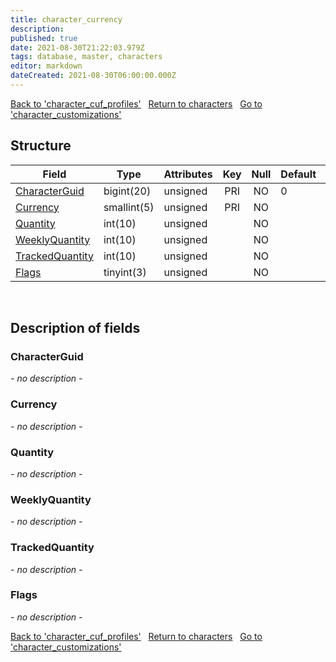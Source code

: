 ```yaml
---
title: character_currency
description: 
published: true
date: 2021-08-30T21:22:03.979Z
tags: database, master, characters
editor: markdown
dateCreated: 2021-08-30T06:00:00.000Z
---
```


<a href="https://trinitycore.info/en/database/master/characters/character_cuf_profiles" class="mt-5 v-btn v-btn--depressed v-btn--flat v-btn--outlined theme--light v-size--default darkblue--text text--lighten-3"><span class="v-btn__content"><i aria-hidden="true" class="v-icon notranslate v-icon--left mdi mdi-arrow-left theme--light"></i><span>Back to 'character_cuf_profiles'</span></span></a>&nbsp;&nbsp;&nbsp;<a href="https://trinitycore.info/en/database/master/characters/home" class="mt-5 v-btn v-btn--depressed v-btn--flat v-btn--outlined theme--light v-size--default darkblue--text text--lighten-3"><span class="v-btn__content"><i aria-hidden="true" class="v-icon notranslate v-icon--left mdi mdi-home-outline theme--light"></i><span>Return to characters</span></span></a>&nbsp;&nbsp;&nbsp;<a href="https://trinitycore.info/en/database/master/characters/character_customizations" class="mt-5 v-btn v-btn--depressed v-btn--flat v-btn--outlined theme--light v-size--default darkblue--text text--lighten-3"><span class="v-btn__content"><span>Go to 'character_customizations'</span><i aria-hidden="true" class="v-icon notranslate v-icon--right mdi mdi-arrow-right theme--light"></i></span></a>

## Structure

| Field | Type | Attributes | Key | Null | Default | Extra | Comment |
| --- | --- | --- | :---: | :---: | --- | --- | --- |
| [CharacterGuid](#characterguid) | bigint(20) | unsigned | PRI | NO | 0 |  |  |
| [Currency](#currency) | smallint(5) | unsigned | PRI | NO |  |  |  |
| [Quantity](#quantity) | int(10) | unsigned |  | NO |  |  |  |
| [WeeklyQuantity](#weeklyquantity) | int(10) | unsigned |  | NO |  |  |  |
| [TrackedQuantity](#trackedquantity) | int(10) | unsigned |  | NO |  |  |  |
| [Flags](#flags) | tinyint(3) | unsigned |  | NO |  |  |  |
&nbsp;
## Description of fields

### CharacterGuid
*- no description -*
&nbsp;

### Currency
*- no description -*
&nbsp;

### Quantity
*- no description -*
&nbsp;

### WeeklyQuantity
*- no description -*
&nbsp;

### TrackedQuantity
*- no description -*
&nbsp;

### Flags
*- no description -*
&nbsp;

<a href="https://trinitycore.info/en/database/master/characters/character_cuf_profiles" class="mt-5 v-btn v-btn--depressed v-btn--flat v-btn--outlined theme--light v-size--default darkblue--text text--lighten-3"><span class="v-btn__content"><i aria-hidden="true" class="v-icon notranslate v-icon--left mdi mdi-arrow-left theme--light"></i><span>Back to 'character_cuf_profiles'</span></span></a>&nbsp;&nbsp;&nbsp;<a href="https://trinitycore.info/en/database/master/characters/home" class="mt-5 v-btn v-btn--depressed v-btn--flat v-btn--outlined theme--light v-size--default darkblue--text text--lighten-3"><span class="v-btn__content"><i aria-hidden="true" class="v-icon notranslate v-icon--left mdi mdi-home-outline theme--light"></i><span>Return to characters</span></span></a>&nbsp;&nbsp;&nbsp;<a href="https://trinitycore.info/en/database/master/characters/character_customizations" class="mt-5 v-btn v-btn--depressed v-btn--flat v-btn--outlined theme--light v-size--default darkblue--text text--lighten-3"><span class="v-btn__content"><span>Go to 'character_customizations'</span><i aria-hidden="true" class="v-icon notranslate v-icon--right mdi mdi-arrow-right theme--light"></i></span></a>

